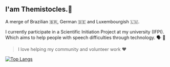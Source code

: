 ## I'am Themistocles.🕺
A merge of Brazilian 🇧🇷, German 🇩🇪 and Luxembourgish 🇱🇺.

I currently participate in a Scientific Initiation Project at my university (IFPI).  
Which aims to help people with speech difficulties through technology. 🗣 🌈

> I love helping my community and volunteer work ❤️

[![Top Langs](https://github-readme-stats.vercel.app/api/top-langs/?username=TemistoclesZwang&layout=compactshow_icons=true&theme=outrun)
](https://github.com/TemistoclesZwang/github-readme-stats)

<!-- more pins -->
<!-- [![Readme Card](https://github-readme-stats.vercel.app/api/pin/?username=anuraghazra&repo=github-readme-stats)](https://github.com/anuraghazra/github-readme-stats) -->


